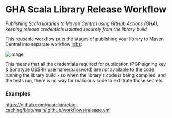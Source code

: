 # GHA Scala Library Release Workflow
_Publishing Scala libraries to Maven Central using GitHub Actions (GHA), keeping release credentials isolated securely from the library build_

This [reusable](https://docs.github.com/en/actions/using-workflows/reusing-workflows) workflow puts the stages of publishing your library to Maven Central
into separate workflow [jobs](https://docs.github.com/en/actions/using-jobs/using-jobs-in-a-workflow):

![image](https://github.com/guardian/gha-scala-library-release-workflow/assets/52038/3d229ccd-e60f-44f7-86e7-0e607134e47b)

This means that all the credentials required for publication
(PGP signing key & Sonatype [OSSRH](https://central.sonatype.org/publish/publish-guide/) username/password) are _not_ available to the code
running the library build - so when the library's code is being compiled, and the tests run, there is no way for malicious code to exfiltrate those
secrets.



### Examples

https://github.com/guardian/etag-caching/blob/main/.github/workflows/release.yml

